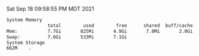 Sat Sep 18 09:58:55 PM MDT 2021
```bash
System Memory
               total        used        free      shared  buff/cache   available
Mem:           7.7Gi       825Mi       4.9Gi       7.0Mi       2.0Gi       6.5Gi
Swap:          7.6Gi       533Mi       7.1Gi
System Storage
662M	.
```
```bash

